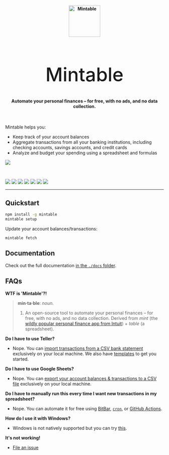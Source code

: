 <h4 align="center"><img width="100" src="./docs/img/icon.png" alt="Mintable"></h4>
<h1 align="center" style="font-weight: 500; font-size: 60px !important; border-bottom: 0 !important;">Mintable</h1>

<h4 align="center">Automate your personal finances – for free, with no ads, and no data collection.</h4>

<br>

Mintable helps you:

- Keep track of your account balances
- Aggregate transactions from all your banking institutions, including checking accounts, savings accounts, and credit cards
- Analyze and budget your spending using a spreadsheet and formulas

![](./docs/img/mintable.png)

<br>

[![](https://img.shields.io/github/actions/workflow/status/kevinschaich/mintable/test.yml?branch=master)](https://github.com/kevinschaich/mintable/actions?query=workflow%3ATest)
[![](https://img.shields.io/npm/v/mintable)](https://www.npmjs.com/package/mintable)
[![](https://img.shields.io/github/release/kevinschaich/mintable.svg)](https://github.com/kevinschaich/mintable/releases)
[![](https://img.shields.io/github/license/kevinschaich/mintable.svg)](https://github.com/kevinschaich/mintable/blob/master/LICENSE)
[![](https://img.shields.io/github/issues/kevinschaich/mintable.svg)](https://github.com/kevinschaich/mintable/issues)
[![](https://img.shields.io/github/issues-pr/kevinschaich/mintable.svg)](https://github.com/kevinschaich/mintable/pulls)
[![](https://img.shields.io/reddit/subreddit-subscribers/Mintable?style=social)](https://reddit.com/r/Mintable)

---

## Quickstart

```bash
npm install -g mintable
mintable setup
```

Update your account balances/transactions:

```
mintable fetch
```

## Documentation

Check out the full documentation [in the `./docs` folder](./docs/README.md).

## FAQs

**WTF is 'Mintable'?!**

> **min·ta·ble**: _noun._
> 1. An open-source tool to automate your personal finances – for free, with no ads, and no data collection. Derived from *mint* (the [wildly popular personal finance app from Intuit](https://www.mint.com/)) + *table* (a spreadsheet).

**Do I have to use Teller?**

* Nope. You can [import transactions from a CSV bank statement](./docs/README.md#manually--on-your-local-machine--via-csv-bank-statements) exclusively on your local machine. We also have [templates](./docs/templates) to get you started.

**Do I have to use Google Sheets?**

* Nope. You can [export your account balances & transactions to a CSV file](./docs/README.md#on-your-local-machine--via-csv-files) exclusively on your local machine.

**Do I have to manually run this every time I want new transactions in my spreadsheet?**

* Nope. You can automate it for free using [BitBar](./docs/README.md#automatically-in-your-macs-menu-bar--via-bitbar), [`cron`](./docs/README.md#automatically-in-your-local-machines-terminal--via-cron), or [GitHub Actions](./docs/README.md#automatically-in-the-cloud--via-github-actions).

**How do I use it with Windows?**

* Windows is not natively supported but you can try [this](https://github.com/kevinschaich/mintable/issues/125#issuecomment-1253961155).

**It's not working!**

- [File an issue](https://github.com/kevinschaich/mintable/issues)

